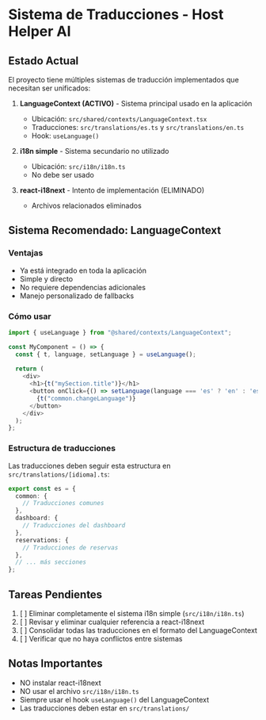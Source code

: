 # Sistema de Traducciones - Host Helper AI

## Estado Actual

El proyecto tiene múltiples sistemas de traducción implementados que necesitan ser unificados:

1. **LanguageContext (ACTIVO)** - Sistema principal usado en la aplicación
   - Ubicación: `src/shared/contexts/LanguageContext.tsx`
   - Traducciones: `src/translations/es.ts` y `src/translations/en.ts`
   - Hook: `useLanguage()`

2. **i18n simple** - Sistema secundario no utilizado
   - Ubicación: `src/i18n/i18n.ts`
   - No debe ser usado

3. **react-i18next** - Intento de implementación (ELIMINADO)
   - Archivos relacionados eliminados

## Sistema Recomendado: LanguageContext

### Ventajas
- Ya está integrado en toda la aplicación
- Simple y directo
- No requiere dependencias adicionales
- Manejo personalizado de fallbacks

### Cómo usar

```typescript
import { useLanguage } from "@shared/contexts/LanguageContext";

const MyComponent = () => {
  const { t, language, setLanguage } = useLanguage();
  
  return (
    <div>
      <h1>{t("mySection.title")}</h1>
      <button onClick={() => setLanguage(language === 'es' ? 'en' : 'es')}>
        {t("common.changeLanguage")}
      </button>
    </div>
  );
};
```

### Estructura de traducciones

Las traducciones deben seguir esta estructura en `src/translations/[idioma].ts`:

```typescript
export const es = {
  common: {
    // Traducciones comunes
  },
  dashboard: {
    // Traducciones del dashboard
  },
  reservations: {
    // Traducciones de reservas
  },
  // ... más secciones
};
```

## Tareas Pendientes

1. [ ] Eliminar completamente el sistema i18n simple (`src/i18n/i18n.ts`)
2. [ ] Revisar y eliminar cualquier referencia a react-i18next
3. [ ] Consolidar todas las traducciones en el formato del LanguageContext
4. [ ] Verificar que no haya conflictos entre sistemas

## Notas Importantes

- NO instalar react-i18next
- NO usar el archivo `src/i18n/i18n.ts`
- Siempre usar el hook `useLanguage()` del LanguageContext
- Las traducciones deben estar en `src/translations/` 